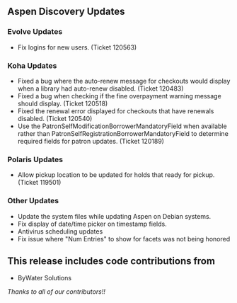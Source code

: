 ## Aspen Discovery Updates
### Evolve Updates
- Fix logins for new users. (Ticket 120563)

### Koha Updates
- Fixed a bug where the auto-renew message for checkouts would display when a library had auto-renew disabled. (Ticket 120483)
- Fixed a bug when checking if the fine overpayment warning message should display. (Ticket 120518)
- Fixed the renewal error displayed for checkouts that have renewals disabled. (Ticket 120540)
- Use the PatronSelfModificationBorrowerMandatoryField when available rather than PatronSelfRegistrationBorrowerMandatoryField to determine required fields for patron updates. (Ticket 120189)

### Polaris Updates
- Allow pickup location to be updated for holds that ready for pickup. (Ticket 119501)

### Other Updates
- Update the system files while updating Aspen on Debian systems.
- Fix display of date/time picker on timestamp fields. 
- Antivirus scheduling updates
- Fix issue where "Num Entries" to show for facets was not being honored

## This release includes code contributions from
- ByWater Solutions

_Thanks to all of our contributors!!_